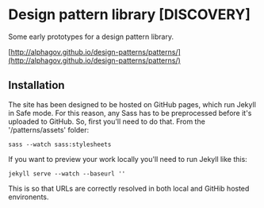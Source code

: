 # Design pattern library [DISCOVERY]

Some early prototypes for a design pattern library.

[http://alphagov.github.io/design-patterns/patterns/](http://alphagov.github.io/design-patterns/patterns/)


## Installation

The site has been designed to be hosted on GitHub pages, which run Jekyll in Safe mode. For this reason, any Sass has to be preprocessed before it's uploaded to GitHub. So, first you'll need to do that. From the '/patterns/assets' folder:

```
sass --watch sass:stylesheets
```

If you want to preview your work locally you'll need to run Jekyll like this:

```
jekyll serve --watch --baseurl ''
```

This is so that URLs are correctly resolved in both local and GitHib hosted environents.